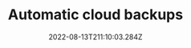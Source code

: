 ---
title: Automatic cloud backups
date: "2022-08-13T211:10:03.284Z"
description: ""
position: 1
section: "Backups"
---